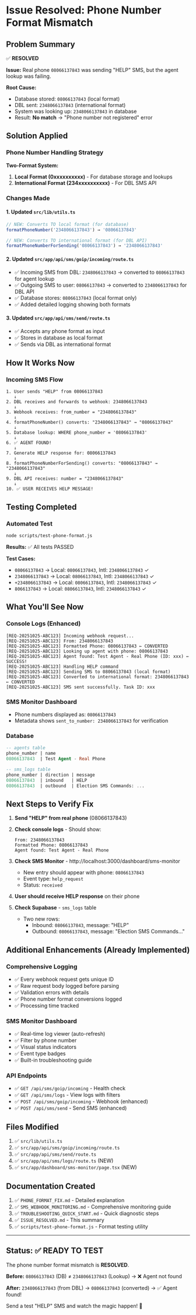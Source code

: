 # Issue Resolved: Phone Number Format Mismatch

## Problem Summary
✅ **RESOLVED**

**Issue:** Real phone `08066137843` was sending "HELP" SMS, but the agent lookup was failing.

**Root Cause:** 
- Database stored: `08066137843` (local format)
- DBL sent: `2348066137843` (international format)  
- System was looking up: `2348066137843` in database
- Result: **No match** → "Phone number not registered" error

## Solution Applied

### Phone Number Handling Strategy

**Two-Format System:**
1. **Local Format (0xxxxxxxxxx)** - For database storage and lookups
2. **International Format (234xxxxxxxxxx)** - For DBL SMS API

### Changes Made

#### 1. Updated `src/lib/utils.ts`
```typescript
// NEW: Converts TO local format (for database)
formatPhoneNumber('2348066137843') → '08066137843'

// NEW: Converts TO international format (for DBL API)
formatPhoneNumberForSending('08066137843') → '2348066137843'
```

#### 2. Updated `src/app/api/sms/goip/incoming/route.ts`
- ✅ Incoming SMS from DBL: `2348066137843` → converted to `08066137843` for agent lookup
- ✅ Outgoing SMS to user: `08066137843` → converted to `2348066137843` for DBL API
- ✅ Database stores: `08066137843` (local format only)
- ✅ Added detailed logging showing both formats

#### 3. Updated `src/app/api/sms/send/route.ts`
- ✅ Accepts any phone format as input
- ✅ Stores in database as local format
- ✅ Sends via DBL as international format

## How It Works Now

### Incoming SMS Flow
```
1. User sends "HELP" from 08066137843
   ↓
2. DBL receives and forwards to webhook: 2348066137843
   ↓
3. Webhook receives: from_number = "2348066137843"
   ↓
4. formatPhoneNumber() converts: "2348066137843" → "08066137843"
   ↓
5. Database lookup: WHERE phone_number = '08066137843'
   ↓
6. ✅ AGENT FOUND!
   ↓
7. Generate HELP response for: 08066137843
   ↓
8. formatPhoneNumberForSending() converts: "08066137843" → "2348066137843"
   ↓
9. DBL API receives: number = "2348066137843"
   ↓
10. ✅ USER RECEIVES HELP MESSAGE!
```

## Testing Completed

### Automated Test
```bash
node scripts/test-phone-format.js
```

**Results:** ✅ All tests PASSED

**Test Cases:**
- `08066137843` → Local: `08066137843`, Intl: `2348066137843` ✓
- `2348066137843` → Local: `08066137843`, Intl: `2348066137843` ✓
- `+2348066137843` → Local: `08066137843`, Intl: `2348066137843` ✓
- `8066137843` → Local: `08066137843`, Intl: `2348066137843` ✓

## What You'll See Now

### Console Logs (Enhanced)
```
[REQ-20251025-ABC123] Incoming webhook request...
[REQ-20251025-ABC123] From: 2348066137843
[REQ-20251025-ABC123] Formatted Phone: 08066137843 ← CONVERTED
[REQ-20251025-ABC123] Looking up agent with phone: 08066137843
[REQ-20251025-ABC123] Agent found: Test Agent - Real Phone (ID: xxx) ← SUCCESS!
[REQ-20251025-ABC123] Handling HELP command
[REQ-20251025-ABC123] Sending SMS to 08066137843 (local format)
[REQ-20251025-ABC123] Converted to international format: 2348066137843 ← CONVERTED
[REQ-20251025-ABC123] SMS sent successfully. Task ID: xxx
```

### SMS Monitor Dashboard
- Phone numbers displayed as: `08066137843`
- Metadata shows `sent_to_number: 2348066137843` for verification

### Database
```sql
-- agents table
phone_number | name
08066137843  | Test Agent - Real Phone

-- sms_logs table
phone_number | direction | message
08066137843  | inbound   | HELP
08066137843  | outbound  | Election SMS Commands: ...
```

## Next Steps to Verify Fix

1. **Send "HELP" from real phone** (08066137843)
   
2. **Check console logs** - Should show:
   ```
   From: 2348066137843
   Formatted Phone: 08066137843
   Agent found: Test Agent - Real Phone
   ```

3. **Check SMS Monitor** - http://localhost:3000/dashboard/sms-monitor
   - New entry should appear with phone: `08066137843`
   - Event type: `help_request`
   - Status: `received`

4. **User should receive HELP response** on their phone

5. **Check Supabase** - `sms_logs` table
   - Two new rows:
     - Inbound: `08066137843`, message: "HELP"
     - Outbound: `08066137843`, message: "Election SMS Commands..."

## Additional Enhancements (Already Implemented)

### Comprehensive Logging
- ✅ Every webhook request gets unique ID
- ✅ Raw request body logged before parsing
- ✅ Validation errors with details
- ✅ Phone number format conversions logged
- ✅ Processing time tracked

### SMS Monitor Dashboard
- ✅ Real-time log viewer (auto-refresh)
- ✅ Filter by phone number
- ✅ Visual status indicators
- ✅ Event type badges
- ✅ Built-in troubleshooting guide

### API Endpoints
- ✅ `GET /api/sms/goip/incoming` - Health check
- ✅ `GET /api/sms/logs` - View logs with filters
- ✅ `POST /api/sms/goip/incoming` - Webhook (enhanced)
- ✅ `POST /api/sms/send` - Send SMS (enhanced)

## Files Modified

1. ✅ `src/lib/utils.ts`
2. ✅ `src/app/api/sms/goip/incoming/route.ts`
3. ✅ `src/app/api/sms/send/route.ts`
4. ✅ `src/app/api/sms/logs/route.ts` (NEW)
5. ✅ `src/app/dashboard/sms-monitor/page.tsx` (NEW)

## Documentation Created

1. ✅ `PHONE_FORMAT_FIX.md` - Detailed explanation
2. ✅ `SMS_WEBHOOK_MONITORING.md` - Comprehensive monitoring guide
3. ✅ `TROUBLESHOOTING_QUICK_START.md` - Quick diagnostic steps
4. ✅ `ISSUE_RESOLVED.md` - This summary
5. ✅ `scripts/test-phone-format.js` - Format testing utility

---

## Status: ✅ READY TO TEST

The phone number format mismatch is **RESOLVED**.

**Before:** `08066137843` (DB) ≠ `2348066137843` (Lookup) → ❌ Agent not found

**After:** `2348066137843` (from DBL) → `08066137843` (converted) → ✅ Agent found!

Send a test "HELP" SMS and watch the magic happen! 🎉
